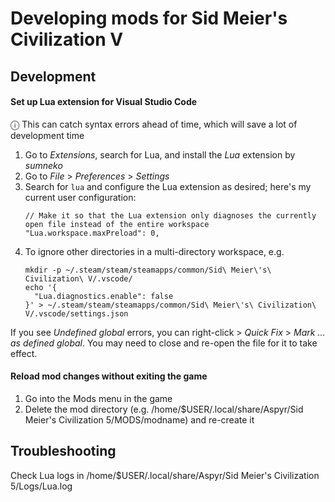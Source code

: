 # Developing mods for Sid Meier's Civilization V

## Development

#### Set up Lua extension for Visual Studio Code

ⓘ This can catch syntax errors ahead of time, which will save a lot of development time

1. Go to _Extensions_, search for Lua, and install the _Lua_ extension by _sumneko_
1. Go to _File_ > _Preferences_ > _Settings_
1. Search for `lua` and configure the Lua extension as desired; here's my current user configuration:
   ```jsonc
   // Make it so that the Lua extension only diagnoses the currently open file instead of the entire workspace
   "Lua.workspace.maxPreload": 0,
   ```
1. To ignore other directories in a multi-directory workspace, e.g.
   ```
   mkdir -p ~/.steam/steam/steamapps/common/Sid\ Meier\'s\ Civilization\ V/.vscode/
   echo '{
     "Lua.diagnostics.enable": false
   }' > ~/.steam/steam/steamapps/common/Sid\ Meier\'s\ Civilization\ V/.vscode/settings.json
   ```

If you see _Undefined global_ errors, you can right-click > _Quick Fix_ > _Mark ... as defined global_. You may need to close and re-open the file for it to take effect.

#### Reload mod changes without exiting the game

1. Go into the Mods menu in the game
1. Delete the mod directory (e.g. /home/$USER/.local/share/Aspyr/Sid Meier's Civilization 5/MODS/modname) and re-create it

## Troubleshooting

Check Lua logs in /home/$USER/.local/share/Aspyr/Sid Meier's Civilization 5/Logs/Lua.log
